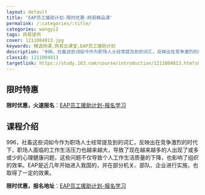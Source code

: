 ```yaml
---
layout: default
title: 'EAP员工援助计划-限时优惠-网易精品课'
permalink: /:categories/:title/
categories: wangyi2
tags: 网易提供
cover: 1211004813.jpg
keywords: 精选网课,网易云课堂,EAP员工援助计划
description: '996，社畜这些词如今作为职场人士经常提及到的词汇，反映出在竞争激烈的时代下，职场人面临的工作生活压力也越来越大，导致了'
classid: 1211004813
targetlink: https://study.163.com/course/introduction/1211004813.htm?share=1&shareId=1025206652&utm_campaign=share&utm_medium=iphoneShare&utm_source=&utm_u=1025206652
---
```


## 限时特惠

**限时优惠，火速报名**：[EAP员工援助计划-报名学习](https://study.163.com/course/introduction/1211004813.htm?share=1&shareId=1025206652&utm_campaign=share&utm_medium=iphoneShare&utm_source=&utm_u=1025206652)

## 课程介绍

996，社畜这些词如今作为职场人士经常提及到的词汇，反映出在竞争激烈的时代下，职场人面临的工作生活压力也越来越大，导致了现在越来越多的人出现了或多或少的心理健康问题，这些问题不仅导致个人工作生活质量的下降，也影响了组织的效率。EAP是近几年开始进入我国的，并在部分机关、部队、企业进行实施，也取得了一定的效果。

**限时优惠，报名地址**：[EAP员工援助计划-报名学习](https://study.163.com/course/introduction/1211004813.htm?share=1&shareId=1025206652&utm_campaign=share&utm_medium=iphoneShare&utm_source=&utm_u=1025206652)

